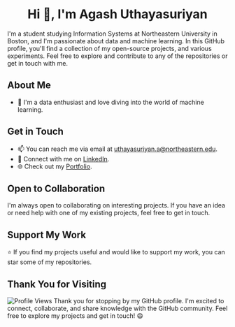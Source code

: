 <h1 align="center">Hi 👋, I'm Agash Uthayasuriyan</h1>

I'm a student studying Information Systems at Northeastern University in Boston, and I'm passionate about data and machine learning. In this GitHub profile, you'll find a collection of my open-source projects, and various experiments. Feel free to explore and contribute to any of the repositories or get in touch with me.

## About Me

- 🌱 I'm a data enthusiast and love diving into the world of machine learning.

## Get in Touch

- 📫 You can reach me via email at uthayasuriyan.a@northeastern.edu.
- 💬 Connect with me on [LinkedIn](https://www.linkedin.com/in/agash-uthayasuriyan/).
- 🌐 Check out my [Portfolio](https://agash912.github.io).

## Open to Collaboration

I'm always open to collaborating on interesting projects. If you have an idea or need help with one of my existing projects, feel free to get in touch.

## Support My Work

⭐ If you find my projects useful and would like to support my work, you can star some of my repositories.

## Thank You for Visiting
![Profile Views](https://komarev.com/ghpvc/?username=SivaranjaniSuresj&label=Profile+Views&color=blueviolet)
Thank you for stopping by my GitHub profile. I'm excited to connect, collaborate, and share knowledge with the GitHub community. Feel free to explore my projects and get in touch! 😄

